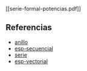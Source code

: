 [[serie-formal-potencias.pdf]]

## Referencias
- [anillo](./anillo.md)
- [esp-secuencial](./esp-secuencial.md)
- [serie](./serie.md)
- [esp-vectorial](./esp-vectorial.md)
